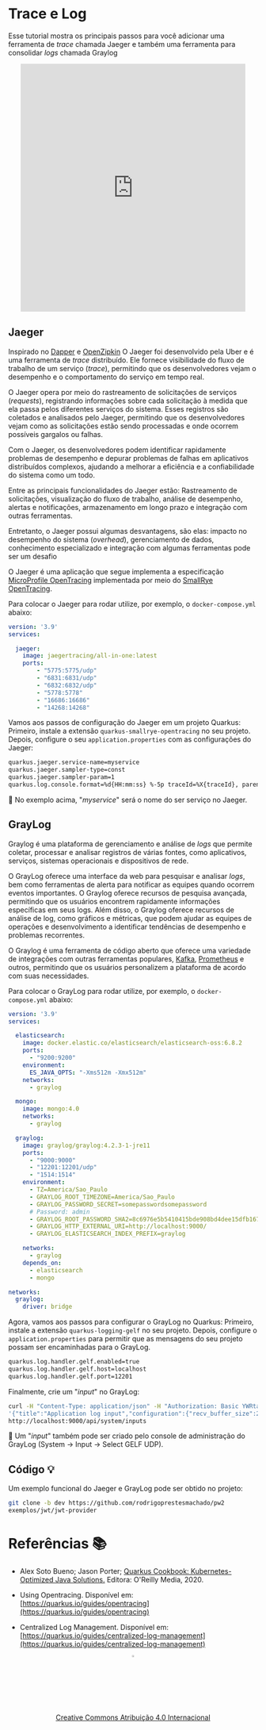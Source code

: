 # Trace e Log

Esse tutorial mostra os principais passos para você adicionar uma ferramenta
de *trace* chamada Jaeger e também uma ferramenta para consolidar _logs_ chamada
Graylog

<center>
    <iframe src="https://pw2.rpmhub.dev/topicos/logging/slides/index.html#/"
        title="Trace e Log" width="90%" height="500" style="border:none;">
    </iframe>
</center>

## Jaeger

Inspirado no [Dapper](https://research.google/pubs/pub36356/) e [OpenZipkin](https://zipkin.io/)
O Jaeger foi desenvolvido pela Uber e é uma ferramenta de *trace* distribuído.
Ele fornece visibilidade do fluxo de trabalho de um serviço (*trace*), permitindo
que os desenvolvedores vejam o desempenho e o comportamento do serviço em tempo
real.

O Jaeger opera por meio do rastreamento de solicitações de serviços (*requests*),
registrando informações sobre cada solicitação à medida que ela passa pelos
diferentes serviços do sistema. Esses registros são coletados e analisados pelo
Jaeger, permitindo que os desenvolvedores vejam como as solicitações estão sendo
processadas e onde ocorrem possíveis gargalos ou falhas.

Com o Jaeger, os desenvolvedores podem identificar rapidamente problemas de
desempenho e depurar problemas de falhas em aplicativos distribuídos complexos,
ajudando a melhorar a eficiência e a confiabilidade do sistema como um todo.

Entre as principais funcionalidades do Jaeger estão: Rastreamento de
solicitações, visualização do fluxo de trabalho, análise de desempenho, alertas
e notificações, armazenamento em longo prazo e integração com outras ferramentas.

Entretanto, o Jaeger possui algumas desvantagens, são elas: impacto no
desempenho do sistema (_overhead_), gerenciamento de dados,
conhecimento especializado e integração com algumas ferramentas pode ser um
desafio

O Jaeger é uma aplicação que segue implementa a especificação [MicroProfile OpenTracing](https://github.com/eclipse/microprofile-opentracing/) implementada por meio do [SmallRye OpenTracing](https://github.com/smallrye/smallrye-opentracing/).

Para colocar o Jaeger para rodar utilize, por exemplo, o `docker-compose.yml` abaixo:

```yml
version: '3.9'
services:

  jaeger:
    image: jaegertracing/all-in-one:latest
    ports:
        - "5775:5775/udp"
        - "6831:6831/udp"
        - "6832:6832/udp"
        - "5778:5778"
        - "16686:16686"
        - "14268:14268"
```

Vamos aos passos de configuração do Jaeger em um projeto Quarkus: Primeiro,
instale a extensão `quarkus-smallrye-opentracing` no seu projeto. Depois,
configure o seu `application.properties` com as configurações do Jaeger:

```sh
quarkus.jaeger.service-name=myservice
quarkus.jaeger.sampler-type=const
quarkus.jaeger.sampler-param=1
quarkus.log.console.format=%d{HH:mm:ss} %-5p traceId=%X{traceId}, parentId=%X{parentId}, spanId=%X{spanId}, sampled=%X{sampled} [%c{2.}] (%t) %s%e%n
```

🚨 No exemplo acima, "*myservice*" será o nome do ser serviço no Jaeger.

## GrayLog

Graylog é uma plataforma de gerenciamento e análise de _logs_ que permite
coletar, processar e analisar registros de várias fontes, como aplicativos,
serviços, sistemas operacionais e dispositivos de rede.

O  GrayLog oferece uma interface da web para pesquisar e analisar _logs_,
bem como ferramentas de alerta para notificar as equipes quando ocorrem
eventos importantes. O Graylog oferece recursos de pesquisa avançada, permitindo
que os usuários encontrem rapidamente informações específicas em seus logs.
Além disso, o Graylog oferece recursos de análise de log, como gráficos e
métricas, que podem ajudar as equipes de operações e desenvolvimento a
identificar tendências de desempenho e problemas recorrentes.

O Graylog é uma ferramenta de código aberto que oferece uma variedade de
integrações com outras ferramentas populares, [Kafka](https://kafka.apache.org),
[Prometheus](https://prometheus.io) e outros, permitindo que os usuários
personalizem a plataforma de acordo com suas necessidades.

Para colocar o GrayLog para rodar utilize, por exemplo, o `docker-compose.yml` abaixo:

```yml
version: '3.9'
services:

  elasticsearch:
    image: docker.elastic.co/elasticsearch/elasticsearch-oss:6.8.2
    ports:
      - "9200:9200"
    environment:
      ES_JAVA_OPTS: "-Xms512m -Xmx512m"
    networks:
      - graylog

  mongo:
    image: mongo:4.0
    networks:
      - graylog

  graylog:
    image: graylog/graylog:4.2.3-1-jre11
    ports:
      - "9000:9000"
      - "12201:12201/udp"
      - "1514:1514"
    environment:
      - TZ=America/Sao_Paulo
      - GRAYLOG_ROOT_TIMEZONE=America/Sao_Paulo
      - GRAYLOG_PASSWORD_SECRET=somepasswordsomepassword
      # Password: admin
      - GRAYLOG_ROOT_PASSWORD_SHA2=8c6976e5b5410415bde908bd4dee15dfb167a9c873fc4bb8a81f6f2ab448a918
      - GRAYLOG_HTTP_EXTERNAL_URI=http://localhost:9000/
      - GRAYLOG_ELASTICSEARCH_INDEX_PREFIX=graylog

    networks:
      - graylog
    depends_on:
      - elasticsearch
      - mongo

networks:
  graylog:
    driver: bridge
```

Agora, vamos aos passos para configurar o GrayLog no Quarkus: Primeiro, instale
a extensão `quarkus-logging-gelf` no seu projeto. Depois, configure o
`application.properties` para permitir que as mensagens do seu projeto possam
ser encaminhadas para o GrayLog.

```sh
quarkus.log.handler.gelf.enabled=true
quarkus.log.handler.gelf.host=localhost
quarkus.log.handler.gelf.port=12201
```

Finalmente, crie um "*input*" no GrayLog:

```sh
curl -H "Content-Type: application/json" -H "Authorization: Basic YWRtaW46YWRtaW4=" -H "X-Requested-By: curl" -X POST -v -d \
'{"title":"Application log input","configuration":{"recv_buffer_size":262144,"bind_address":"0.0.0.0","port":12201,"decompress_size_limit":8388608},"type":"org.graylog2.inputs.gelf.udp.GELFUDPInput","global":true}' \
http://localhost:9000/api/system/inputs
```

🚨 Um "*input*" também pode ser criado pelo console de administração do GrayLog (System → Input → Select GELF UDP).

## Código 💡

Um exemplo funcional do Jaeger e GrayLog pode ser obtido no projeto:

```sh
git clone -b dev https://github.com/rodrigoprestesmachado/pw2
exemplos/jwt/jwt-provider
```

# Referências 📚

* Alex Soto Bueno; Jason Porter; [Quarkus Cookbook: Kubernetes-Optimized Java Solutions.](https://www.amazon.com.br/gp/product/B08D364VMD/ref=as_li_tl?ie=UTF8&camp=1789&creative=9325&creativeASIN=B08D364VMD&linkCode=as2&tag=rpmhub-20&linkId=2f82a4bb959a1797ec9791e0af68d1af) Editora: O'Reilly Media, 2020.

* Using Opentracing. Disponível em: [https://quarkus.io/guides/opentracing](https://quarkus.io/guides/opentracing)

* Centralized Log Management. Disponível em: [https://quarkus.io/guides/centralized-log-management](https://quarkus.io/guides/centralized-log-management)

<center>
<a href="https://rpmhub.dev" target="blanck"><img src="../../imgs/logo.png" alt="Rodrigo Prestes Machado" width="3%" height="3%" border=0 style="border:0; text-decoration:none; outline:none"></a><br/>
<a rel="license" href="http://creativecommons.org/licenses/by/4.0/">Creative Commons Atribuição 4.0 Internacional</a>
</center>